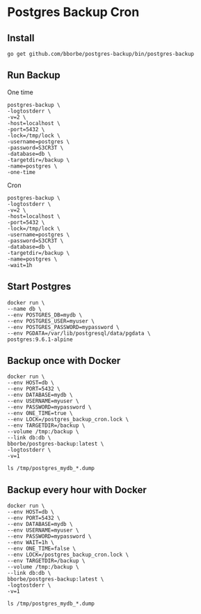 # Postgres Backup Cron

## Install

`go get github.com/bborbe/postgres-backup/bin/postgres-backup`

## Run Backup

One time

```
postgres-backup \
-logtostderr \
-v=2 \
-host=localhost \
-port=5432 \
-lock=/tmp/lock \ 
-username=postgres \
-password=S3CR3T \
-database=db \
-targetdir=/backup \
-name=postgres \
-one-time
```

Cron

```
postgres-backup \
-logtostderr \
-v=2 \
-host=localhost \
-port=5432 \
-lock=/tmp/lock \ 
-username=postgres \
-password=S3CR3T \
-database=db \
-targetdir=/backup \
-name=postgres \
-wait=1h
```

## Start Postgres

```
docker run \
--name db \
--env POSTGRES_DB=mydb \
--env POSTGRES_USER=myuser \
--env POSTGRES_PASSWORD=mypassword \
--env PGDATA=/var/lib/postgresql/data/pgdata \
postgres:9.6.1-alpine
```

## Backup once with Docker

```
docker run \
--env HOST=db \
--env PORT=5432 \
--env DATABASE=mydb \
--env USERNAME=myuser \
--env PASSWORD=mypassword \
--env ONE_TIME=true \
--env LOCK=/postgres_backup_cron.lock \
--env TARGETDIR=/backup \
--volume /tmp:/backup \
--link db:db \
bborbe/postgres-backup:latest \
-logtostderr \
-v=1
```

`ls /tmp/postgres_mydb_*.dump`

## Backup every hour with Docker

```
docker run \
--env HOST=db \
--env PORT=5432 \
--env DATABASE=mydb \
--env USERNAME=myuser \
--env PASSWORD=mypassword \
--env WAIT=1h \
--env ONE_TIME=false \
--env LOCK=/postgres_backup_cron.lock \
--env TARGETDIR=/backup \
--volume /tmp:/backup \
--link db:db \
bborbe/postgres-backup:latest \
-logtostderr \
-v=1
```

`ls /tmp/postgres_mydb_*.dump`
